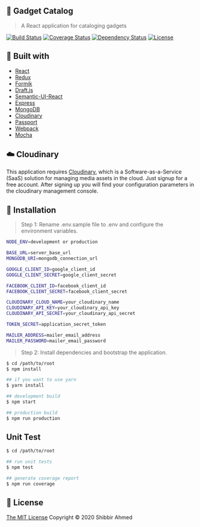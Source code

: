 ## :loudspeaker: Gadget Catalog
> A React application for cataloging gadgets

[![Build Status](https://travis-ci.org/shibbir/gadget-catalog.svg?branch=master)](https://travis-ci.org/shibbir/gadget-catalog)
[![Coverage Status](https://coveralls.io/repos/github/shibbir/gadget-catalog/badge.svg?branch=master)](https://coveralls.io/github/shibbir/gadget-catalog?branch=master)
[![Dependency Status](https://david-dm.org/shibbir/gadget-catalog.svg)](https://david-dm.org/shibbir/gadget-catalog)
[![License](https://img.shields.io/badge/license-MIT-blue.svg)](http://opensource.org/licenses/MIT)

## :hammer: Built with

- [React](https://reactjs.org/)
- [Redux](https://redux.js.org/)
- [Formik](https://jaredpalmer.com/formik/)
- [Draft.js](https://draftjs.org/)
- [Semantic-UI-React](https://react.semantic-ui.com/)
- [Express](https://expressjs.com/)
- [MongoDB](https://www.mongodb.com/)
- [Cloudinary](https://cloudinary.com/)
- [Passport](http://passportjs.org/)
- [Webpack](https://webpack.js.org/)
- [Mocha](https://mochajs.org/)

## :cloud: Cloudinary

This application requires [Cloudinary](https://cloudinary.com/), which is a Software-as-a-Service (SaaS) solution for managing media assets in the cloud. Just signup for a free account. After signing up you will find your configuration parameters in the cloudinary management console.

## :rocket: Installation

> Step 1: Rename .env.sample file to .env and configure the environment variables.

```bash
NODE_ENV=development or production

BASE_URL=server_base_url
MONGODB_URI=mongodb_connection_url

GOOGLE_CLIENT_ID=google_client_id
GOOGLE_CLIENT_SECRET=google_client_secret

FACEBOOK_CLIENT_ID=facebook_client_id
FACEBOOK_CLIENT_SECRET=facebook_client_secret

CLOUDINARY_CLOUD_NAME=your_cloudinary_name
CLOUDINARY_API_KEY=your_cloudinary_api_key
CLOUDINARY_API_SECRET=your_cloudinary_api_secret

TOKEN_SECRET=application_secret_token

MAILER_ADDRESS=mailer_email_address
MAILER_PASSWORD=mailer_email_password

```

> Step 2: Install dependencies and bootstrap the application.

```bash
$ cd /path/to/root
$ npm install

## if you want to use yarn
$ yarn install

## development build
$ npm start

## production build
$ npm run production
```

## Unit Test

```bash
$ cd /path/to/root

## run unit tests
$ npm test

## generate coverage report
$ npm run coverage
```

## :key: License
<a href="https://opensource.org/licenses/MIT">The MIT License</a> Copyright &copy; 2020 Shibbir Ahmed
